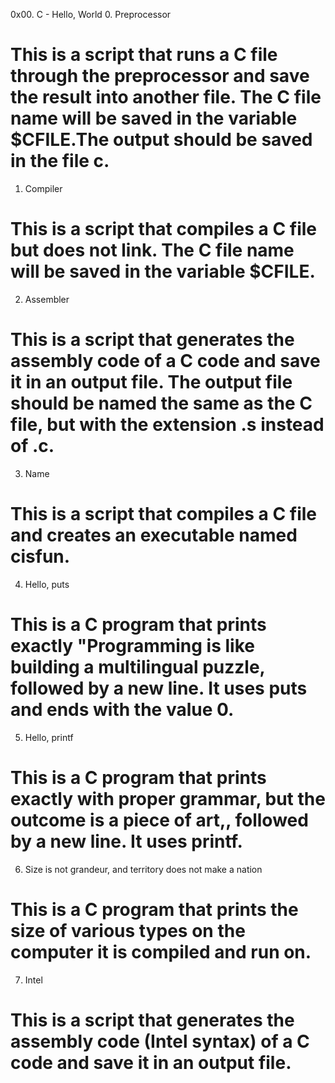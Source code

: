 0x00. C - Hello, World
0. Preprocessor
# This is a script that runs a C file through the preprocessor and save the result into another file. The C file name will be saved in the variable $CFILE.The output should be saved in the file c. 
1. Compiler
# This is a script that compiles a C file but does not link. The C file name will be saved in the variable $CFILE. 
2. Assembler
# This is a script that generates the assembly code of a C code and save it in an output file. The output file should be named the same as the C file, but with the extension .s instead of .c.
3. Name
# This is a script that compiles a C file and creates an executable named cisfun.
4. Hello, puts
# This is a C program that prints exactly "Programming is like building a multilingual puzzle, followed by a new line. It uses puts and ends with the value 0.
5. Hello, printf
# This is a C program that prints exactly with proper grammar, but the outcome is a piece of art,, followed by a new line. It uses printf.
6. Size is not grandeur, and territory does not make a nation
# This is a C program that prints the size of various types on the computer it is compiled and run on.
7. Intel
# This is a script that generates the assembly code (Intel syntax) of a C code and save it in an output file.
